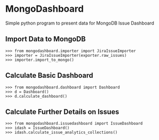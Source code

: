 MongoDashboard
==============


Simple python program to present data for MongoDB Issue Dashboard


Import Data to MongoDB
----------------------

```
>>> from mongodashboard.importer import JiraIssueImporter
>>> importer = JiraIssueImporter(exporter.raw_issues)
>>> importer.import_to_mongo()
```

Calculate Basic Dashboard
-------------------------

```
>>> from mongodashboard.dashboard import Dashboard
>>> d = Dashboard()
>>> d.calculate_dashboard()
```

Calculate Further Details on Issues
-----------------------------------

```
>>> from mongodashboard.issuedashboard import IssueDashboard
>>> idash = IssueDashboard()
>>> idash.calculate_issue_analytics_collections()
```




